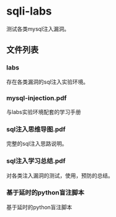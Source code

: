 # sqli-labs
测试各类mysql注入漏洞。
## 文件列表
### labs
存在各类漏洞的sql注入实验环境。
### mysql-injection.pdf
与labs实验环境配套的学习手册
### sql注入思维导图.pdf
完整的sql注入思路说明。
### sql注入学习总结.pdf
对各类注入漏洞的测试，使用，预防的总结。
### 基于延时的python盲注脚本
基于延时的python盲注脚本
